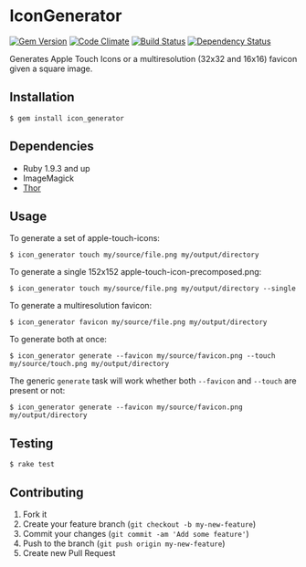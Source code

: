 # IconGenerator

[![Gem Version](https://badge.fury.io/rb/icon_generator.png)](http://badge.fury.io/rb/icon_generator)
[![Code Climate](https://codeclimate.com/github/adamnbowen/icon_generator.png)](https://codeclimate.com/github/adamnbowen/icon_generator)
[![Build Status](https://travis-ci.org/adamnbowen/icon_generator.png)](https://travis-ci.org/adamnbowen/icon_generator)
[![Dependency Status](https://gemnasium.com/adamnbowen/icon_generator.png)](https://gemnasium.com/adamnbowen/icon_generator)

Generates Apple Touch Icons or a multiresolution (32x32 and 16x16)
favicon given a square image.

## Installation

    $ gem install icon_generator

## Dependencies

* Ruby 1.9.3 and up
* ImageMagick
* [Thor](http://whatisthor.com/)

## Usage

To generate a set of apple-touch-icons:

    $ icon_generator touch my/source/file.png my/output/directory

To generate a single 152x152 apple-touch-icon-precomposed.png:

    $ icon_generator touch my/source/file.png my/output/directory --single


To generate a multiresolution favicon:

    $ icon_generator favicon my/source/file.png my/output/directory

To generate both at once:

    $ icon_generator generate --favicon my/source/favicon.png --touch my/source/touch.png my/output/directory

The generic `generate` task will work whether both `--favicon` and
`--touch` are present or not:

    $ icon_generator generate --favicon my/source/favicon.png my/output/directory

## Testing

    $ rake test

## Contributing

1. Fork it
2. Create your feature branch (`git checkout -b my-new-feature`)
3. Commit your changes (`git commit -am 'Add some feature'`)
4. Push to the branch (`git push origin my-new-feature`)
5. Create new Pull Request
